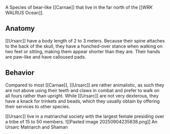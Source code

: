 A Species of bear-like [[Carnae]] that live in the far north of the [[_WRK_ WALRUS Ocean]].
## Anatomy
[[Ursarc]] have a body length of 2 to 3 meters. Because their spine attaches to the back of the skull, they have a hunched-over stance when walking on two feet or sitting, making them appear shorter than they are. Their hands are paw-like and have calloused pads.

## Behavior
Compared to most [[Carnae]], [[Ursarc]] are rather animalistic, as such they are not above using their teeth and claws in combat and prefer to walk on all fours rather than upright.
While [[Ursarc]] are not very dexterous, they have a knack for trinkets and beads, which they usually obtain by offering their services to other species.

[[Ursarc]] live in a matriarchal society with the largest female presiding over a tribe of 15 to 50 members.
![[Pasted image 20250904235838.png]]
An Ursarc Matriarch and Shaman